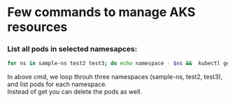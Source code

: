 # Few commands to manage AKS resources  

### List all pods in selected namesapces:  

```bash
for ns in sample-ns test2 test3; do echo namespace - $ns &&  kubectl get pod -n $ns; done
```

In above cmd, we loop throuh three namespaces (sample-ns, test2, test3), and list pods for each namespace.  
Instead of get you can delete the pods as well.
 

